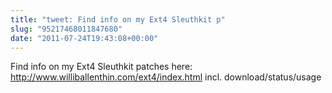 ```yaml
---
title: "tweet: Find info on my Ext4 Sleuthkit p"
slug: "95217468011847680"
date: "2011-07-24T19:43:08+00:00"
---
```

Find info on my Ext4 Sleuthkit patches here: http://www.williballenthin.com/ext4/index.html incl. download/status/usage